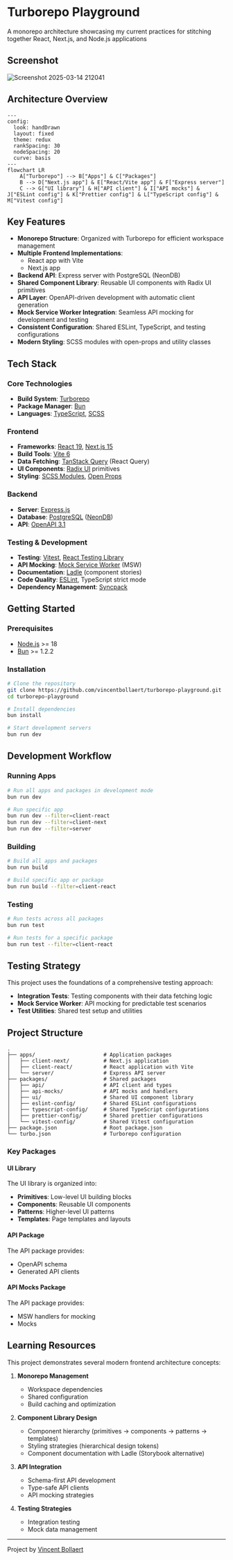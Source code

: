 # Turborepo Playground

A monorepo architecture showcasing my current practices for stitching together React, Next.js, and Node.js applications

## Screenshot
![Screenshot 2025-03-14 212041](https://github.com/user-attachments/assets/7f92abc4-a652-42f5-91c6-7d1176819f8e)


## Architecture Overview

```mermaid
---
config:
  look: handDrawn
  layout: fixed
  theme: redux
  rankSpacing: 30
  nodeSpacing: 20
  curve: basis
---
flowchart LR
    A["Turborepo"] --> B["Apps"] & C["Packages"]
    B --> D["Next.js app"] & E["React/Vite app"] & F["Express server"]
    C --> G["UI library"] & H["API client"] & I["API mocks"] & J["ESLint config"] & K["Prettier config"] & L["TypeScript config"] & M["Vitest config"]
```

## Key Features

- **Monorepo Structure**: Organized with Turborepo for efficient workspace management
- **Multiple Frontend Implementations**:
  - React app with Vite
  - Next.js app
- **Backend API**: Express server with PostgreSQL (NeonDB)
- **Shared Component Library**: Reusable UI components with Radix UI primitives
- **API Layer**: OpenAPI-driven development with automatic client generation
- **Mock Service Worker Integration**: Seamless API mocking for development and testing
- **Consistent Configuration**: Shared ESLint, TypeScript, and testing configurations
- **Modern Styling**: SCSS modules with open-props and utility classes

## Tech Stack

### Core Technologies

- **Build System**: [Turborepo](https://turbo.build/)
- **Package Manager**: [Bun](https://bun.sh/)
- **Languages**: [TypeScript](https://www.typescriptlang.org/), [SCSS](https://sass-lang.com/)

### Frontend

- **Frameworks**: [React 19](https://react.dev/), [Next.js 15](https://nextjs.org/)
- **Build Tools**: [Vite 6](https://vitejs.dev/)
- **Data Fetching**: [TanStack Query](https://tanstack.com/query/latest) (React Query)
- **UI Components**: [Radix UI](https://www.radix-ui.com/) primitives
- **Styling**: [SCSS Modules](https://github.com/css-modules/css-modules), [Open Props](https://open-props.style/)

### Backend

- **Server**: [Express.js](https://expressjs.com/)
- **Database**: [PostgreSQL](https://www.postgresql.org/) ([NeonDB](https://neon.tech/))
- **API**: [OpenAPI 3.1](https://spec.openapis.org/oas/v3.1.0)

### Testing & Development

- **Testing**: [Vitest](https://vitest.dev/), [React Testing Library](https://testing-library.com/docs/react-testing-library/intro)
- **API Mocking**: [Mock Service Worker](https://mswjs.io/) (MSW)
- **Documentation**: [Ladle](https://ladle.dev/) (component stories)
- **Code Quality**: [ESLint](https://eslint.org/), TypeScript strict mode
- **Dependency Management**: [Syncpack](https://github.com/JamieMason/syncpack)

## Getting Started

### Prerequisites

- [Node.js](https://nodejs.org/) >= 18
- [Bun](https://bun.sh/) >= 1.2.2

### Installation

```bash
# Clone the repository
git clone https://github.com/vincentbollaert/turborepo-playground.git
cd turborepo-playground

# Install dependencies
bun install

# Start development servers
bun run dev
```

## Development Workflow

### Running Apps

```bash
# Run all apps and packages in development mode
bun run dev

# Run specific app
bun run dev --filter=client-react
bun run dev --filter=client-next
bun run dev --filter=server
```

### Building

```bash
# Build all apps and packages
bun run build

# Build specific app or package
bun run build --filter=client-react
```

### Testing

```bash
# Run tests across all packages
bun run test

# Run tests for a specific package
bun run test --filter=client-react
```

## Testing Strategy

This project uses the foundations of a comprehensive testing approach:

- **Integration Tests**: Testing components with their data fetching logic
- **Mock Service Worker**: API mocking for predictable test scenarios
- **Test Utilities**: Shared test setup and utilities

## Project Structure

```
.
├── apps/                      # Application packages
│   ├── client-next/           # Next.js application
│   ├── client-react/          # React application with Vite
│   └── server/                # Express API server
├── packages/                  # Shared packages
│   ├── api/                   # API client and types
│   ├── api-mocks/             # API mocks and handlers
│   ├── ui/                    # Shared UI component library
│   ├── eslint-config/         # Shared ESLint configurations
│   ├── typescript-config/     # Shared TypeScript configurations
│   ├── prettier-config/       # Shared prettier configurations
│   └── vitest-config/         # Shared Vitest configuration
├── package.json               # Root package.json
└── turbo.json                 # Turborepo configuration
```

### Key Packages

#### UI Library

The UI library is organized into:

- **Primitives**: Low-level UI building blocks
- **Components**: Reusable UI components
- **Patterns**: Higher-level UI patterns
- **Templates**: Page templates and layouts

#### API Package

The API package provides:

- OpenAPI schema
- Generated API clients

#### API Mocks Package

The API package provides:

- MSW handlers for mocking
- Mocks

## Learning Resources

This project demonstrates several modern frontend architecture concepts:

1. **Monorepo Management**

   - Workspace dependencies
   - Shared configuration
   - Build caching and optimization

2. **Component Library Design**

   - Component hierarchy (primitives → components → patterns → templates)
   - Styling strategies (hierarchical design tokens)
   - Component documentation with Ladle (Storybook alternative)

3. **API Integration**

   - Schema-first API development
   - Type-safe API clients
   - API mocking strategies

4. **Testing Strategies**
   - Integration testing
   - Mock data management

---

Project by [Vincent Bollaert](https://github.com/vincentbollaert)
